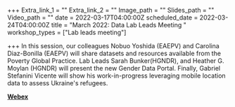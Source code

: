 +++
Extra_link_1 = ""
Extra_link_2 = ""
Image_path = ""
Slides_path = ""
Video_path = ""
date = 2022-03-17T04:00:00Z
scheduled_date = 2022-03-24T04:00:00Z
title = "March 2022: Data Lab Leads Meeting "
workshop_types = ["Lab leads meeting"]

+++
In this session, our colleagues Nobuo Yoshida (EAEPV) and Carolina Diaz-Bonilla (EAEPV) will share datasets and resources available from the Poverty Global Practice. Lab Leads Sarah Bunker(HGNDR), and Heather G. Moylan (HGNDR) will present the new Gender Data Portal. Finally, Gabriel Stefanini Vicente will show his work-in-progress leveraging mobile location data to assess Ukraine's refugees.

[**Webex**](https://worldbankgroup.webex.com/worldbankgroup/j.php?MTID=meb7b2d508cd8a6fb208455e1fbbeeb6c)